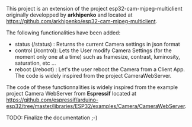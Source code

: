 This project is an extension of the project esp32-cam-mjpeg-multiclient originally developped by **arkhipenko** 
and located at https://github.com/arkhipenko/esp32-cam-mjpeg-multiclient.

The following functionalities have been added:
 - status (/status)  : Returns the current Camera settings in json format
 - control (/control): Lets the User modify Camera Settings (for the moment only one at a time)
                       such as framesize, contrast, luminosity, saturation, etc ...
 - reboot (/reboot)  : Let's the user reboot the Camera from a Client App.
                       The code is widely inspired from the project CameraWebServer.

The code of these functionnalities is widely inspired from the example project Camera WebServer from **Espressif**
located at https://github.com/espressif/arduino-esp32/tree/master/libraries/ESP32/examples/Camera/CameraWebServer.

TODO: Finalize the documentation ;-)
